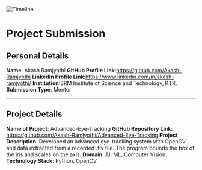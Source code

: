 ![Timeline](../assets/Header.png)
# Project Submission
## Personal Details
**Name**: Akash Ramjyothi
**GitHub Profile Link**:https://github.com/Akash-Ramjyothi
**LinkedIn Profile Link**:https://www.linkedin.com/in/akash-ramjyothi/
**Institution**:SRM Institute of Science and Technology, KTR.
**Submission Type**: Mentor
<hr>  

## Project Details
**Name of Project**: Advanced-Eye-Tracking
**GitHub Repository Link**: https://github.com/Akash-Ramjyothi/Advanced-Eye-Tracking
**Project Description**: Developed an advanced eye-tracking system with OpenCV and data extracted from a recorded .flv file. The program bounds the box of the iris and scales on the axis.
**Domain**: AI, ML, Computer Vision.
**Technology Stack**: Python, OpenCV.